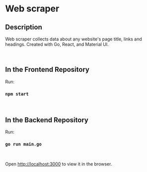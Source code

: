 # Web scraper

## Description

Web scraper collects data about any website's page title, links and headings.
Created with Go, React, and Material UI.

<br/> 

## In the Frontend Repository

Run:

### `npm start`

<br/> 

## In the Backend Repository 

Run:

### `go run main.go`

<br/> 

Open [http://localhost:3000](http://localhost:3000) to view it in the browser.
